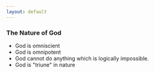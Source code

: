 ```yaml
---
layout: default
---
```


### The Nature of God

- God is omniscient
- God is omnipotent
- God cannot do anything which is logically impossible.
- God is "triune" in nature
